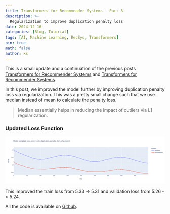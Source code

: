 ```yaml
---
title: Transformers for Recommender Systems - Part 3
description: >-
  Regularization to improve duplication penalty loss 
date: 2024-12-16
categories: [Blog, Tutorial]
tags: [AI, Machine Learning, RecSys, Transformers]
pin: true
math: false
author: ks
---
```


This is a small update and a continuation of the previous posts [Transformers for Recommender Systems](../transformers-for-recsys-1) and [Transformers for Recommender Systems](../transformers-for-recsys-2). 

In this post, we improved the model further by improving duplication penalty loss via regularization. This was a pretty small change such that we use median instead of mean to calculate the penalty loss. 

> Median essentially helps in reducing the impact of outliers via L1 regularization.

### Updated Loss Function

![Regularized Penalty Loss](/assets/recformer_regularized_penalty_loss.png)

This improved the train loss from 5.33 -> 5.31 and validation loss from 5.26 -> 5.24.

All the code is available on [Github](https://github.com/kapilsh/recformer/commit/1489cf6929f6f12ae349c56ca010cfb9008efc0c).
